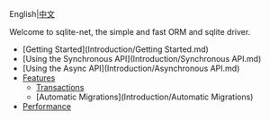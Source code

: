 ﻿﻿English|[中文](README.zh-CN.md)

Welcome to sqlite-net, the simple and fast ORM and sqlite driver.

- [Getting Started](Introduction/Getting Started.md)
- [Using the Synchronous API](Introduction/Synchronous API.md)
- [Using the Async API](Introduction/Asynchronous API.md)
- [Features](Introduction/Features.md)
  - [Transactions](Introduction/Transactions.md)
  - [Automatic Migrations](Introduction/Automatic Migrations)
- [Performance](Introduction/Performance.md)
